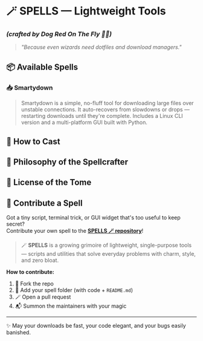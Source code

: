 # 🪄 SPELLS — Lightweight Tools
### *(crafted by Dog Red On The Fly 🐺🔥)*

> *"Because even wizards need dotfiles and download managers."*


## 📦 Available Spells
### 📥 Smartydown
> Smartydown is a simple, no-fluff tool for downloading large files over unstable connections. It auto-recovers from slowdowns or drops — restarting downloads until they're complete.
Includes a Linux CLI version and a multi-platform GUI built with Python.
## 🧪 How to Cast
## 🧙 Philosophy of the Spellcrafter
## 📜 License of the Tome

## 🤝 Contribute a Spell

Got a tiny script, terminal trick, or GUI widget that's too useful to keep secret?  
Contribute your own spell to the **[SPELLS 🪄 repository](https://github.com/YOUR_USERNAME/spells)**!

> 🪄 **SPELLS** is a growing grimoire of lightweight, single-purpose tools — scripts and utilities that solve everyday problems with charm, style, and zero bloat.

**How to contribute:**

1. 🔱 Fork the repo  
2. 🧪 Add your spell folder (with code + `README.md`)  
3. 🪄 Open a pull request  
4. 📬 Summon the maintainers with your magic

---

✨ May your downloads be fast, your code elegant, and your bugs easily banished.

